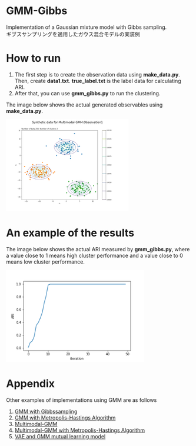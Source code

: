 # GMM-Gibbs
Implementation of a Gaussian mixture model with Gibbs sampling.  
ギブスサンプリングを適用したガウス混合モデルの実装例  


# How to run

1. The first step is to create the observation data using **make_data.py**. Then, create **data1.txt**. **true_label.txt** is the label data for calculating ARI.
2. After that, you can use **gmm_gibbs.py** to run the clustering.  

The image below shows the actual generated observables using **make_data.py**.
<div>
	<img src='/image/data1.png' height="250px">
</div>

# An example of the results  
The image below shows the actual ARI measured by **gmm_gibbs.py**, where a value close to 1 means high cluster performance and a value close to 0 means low cluster performance.  

<div>
	<img src='/image/ari.png' height="250px">
</div>

# Appendix
Other examples of implementations using GMM are as follows  
1. [GMM with Gibbssampling](https://github.com/is0383kk/GMM-Gibbs)
2. [GMM with Metropolis-Hastings Algorithm](https://github.com/is0383kk/GMM-MetropolisHasting)
3. [Multimodal-GMM](https://github.com/is0383kk/Multimodal-GMM)
4. [Multimodal-GMM with Metropolis-Hastings Algorithm](https://github.com/is0383kk/Inter-GMM)
5. [VAE and GMM mutual learning model](https://github.com/is0383kk/Pytorch_VAE-GMM)
